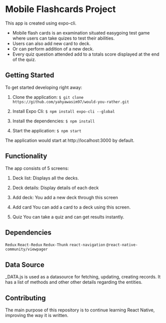 # Mobile Flashcards Project

This app is created using expo-cli.

- Mobile flash cards is an examination situated easygoing test game where users can take quizes to test their abilities.
- Users can also add new card to deck.
- Or can perform addition of a new deck.
- Every quiz question attended add to a totals score displayed at the end of the quiz.

## Getting Started

To get started developing right away:

1. Clone the application:
`$ git clone https://github.com/yahyawasim97/would-you-rather.git`

2. Install Expo Cli:
`$ npm install expo-cli --global`

3. Install the dependencies:
`$ npm install`

4. Start the application:
`$ npm start`

The application would start at http://localhost:3000 by default.

## Functionality

The app consists of 5 screens:

1. Deck list:
  Displays all the decks.
  
2. Deck details:
  Display details of each deck
  
3. Add deck:
  You add a new deck through this screen
  
4. Add card
  You can add a card to a deck using this screen.
  
5. Quiz
  You can take a quiz and can get results instantly.

## Dependencies

`Redux`
`React-Redux`
`Redux-Thunk`
`react-navigation`
`@react-native-community/viewpager`



## Data Source

_DATA.js is used as a datasource for fetching, updating, creating records. It has a list of methods and other other details regarding the entities.


## Contributing
The main purpose of this repository is to continue learning React Native, improving the way it is written.

